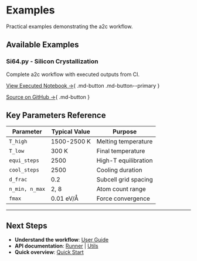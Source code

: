 # Examples

Practical examples demonstrating the a2c workflow.

## Available Examples

### Si64.py - Silicon Crystallization

Complete a2c workflow with executed outputs from CI.

[View Executed Notebook →](Si64.ipynb){ .md-button .md-button--primary }

[Source on GitHub →](https://github.com/abhijeetgangan/a2c_ase/blob/main/example/Si64.py){ .md-button }

## Key Parameters Reference

| Parameter | Typical Value | Purpose |
|-----------|---------------|---------|
| `T_high` | 1500-2500 K | Melting temperature |
| `T_low` | 300 K | Final temperature |
| `equi_steps` | 2500 | High-T equilibration |
| `cool_steps` | 2500 | Cooling duration |
| `d_frac` | 0.2 | Subcell grid spacing |
| `n_min, n_max` | 2, 8 | Atom count range |
| `fmax` | 0.01 eV/Å | Force convergence |

---

## Next Steps

- **Understand the workflow**: [User Guide](../user-guide/workflow.md)
- **API documentation**: [Runner](../api/runner.md) | [Utils](../api/utils.md)
- **Quick overview**: [Quick Start](../getting-started/quickstart.md)
